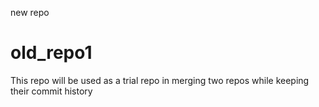 new repo
# old_repo1

This repo will be used as a trial repo in merging two repos while keeping their commit history
